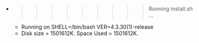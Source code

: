 * >>>>>>>>> Running install.sh ...
  * Running on SHELL=/bin/bash VER=4.3.30(1)-release
  * Disk size = 1501612K. Space Used = 1501612K.
